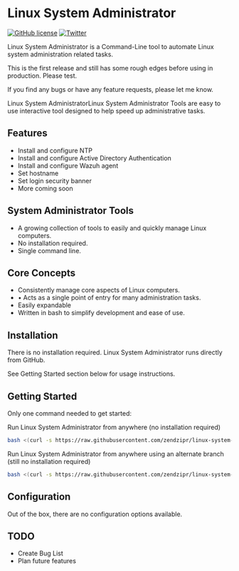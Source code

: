 # Linux System Administrator

[![GitHub license](https://img.shields.io/github/license/zendzipr/linux-system-administrator?style=plastic)](https://github.com/zendzipr/linux-system-administrator/blob/master/LICENSE)
[![Twitter](https://img.shields.io/twitter/url?style=social&url=https%3A%2F%2Ftwitter.com%2Fzzservers)](https://twitter.com/intent/tweet?text=Wow:&url=https%3A%2F%2Fgithub.com%2Fzendzipr%2Flinux-system-administrator)

Linux System Administrator is a Command-Line tool to automate Linux system administration related tasks.

This is the first release and still has some rough edges before using in production. Please test.

If you find any bugs or have any feature requests, please let me know.

Linux System AdministratorLinux System Administrator Tools are easy to use interactive tool designed to help speed up administrative tasks.

## Features

- Install and configure NTP
- Install and configure Active Directory Authentication
- Install and configure Wazuh agent
- Set hostname
- Set login security banner
- More coming soon

## System Administrator Tools

- A growing collection of tools to easily and quickly manage Linux computers.
- No installation required.
- Single command line.

## Core Concepts

- Consistently manage core aspects of Linux computers.
- •	Acts as a single point of entry for many administration tasks. 
- Easily expandable
- Written in bash to simplify development and ease of use.

## Installation
There is no installation required.  Linux System Administrator runs directly from GitHub.

See Getting Started section below for usage instructions.

## Getting Started
Only one command needed to get started:

Run Linux System Administrator from anywhere (no installation required)

```bash
bash <(curl -s https://raw.githubusercontent.com/zendzipr/linux-system-administrator/master/setup)
```
Run Linux System Administrator from anywhere using an alternate branch (still no installation required)
```bash
bash <(curl -s https://raw.githubusercontent.com/zendzipr/linux-system-administrator/BRANCH/setup) BRANCH
```

## Configuration

Out of the box, there are no configuration options available.

## TODO
- Create Bug List
- Plan future features
